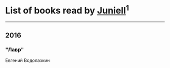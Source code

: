 # List of books read by [Juniell](http://vk.com/id138380800)<sup>1</sup>
---

## 2016

### "Лавр"
Евгений Водолазкин



